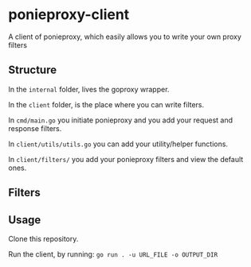 # ponieproxy-client
A client of ponieproxy, which easily allows you to write your own proxy filters

## Structure
In the `internal` folder, lives the goproxy wrapper.

In the `client` folder, is the place where you can write filters.

In `cmd/main.go` you initiate ponieproxy and you add your request and response filters.

In `client/utils/utils.go` you can add your utility/helper functions.

In `client/filters/` you add your ponieproxy filters and view the default ones.

## Filters

## Usage
Clone this repository.

Run the client, by running:
`go run . -u URL_FILE -o OUTPUT_DIR`
